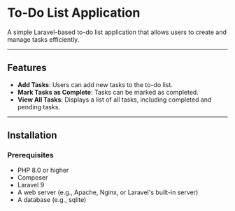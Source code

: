 # To-Do List Application

A simple Laravel-based to-do list application that allows users to create and manage tasks efficiently.

---

## Features

- **Add Tasks**: Users can add new tasks to the to-do list.
- **Mark Tasks as Complete**: Tasks can be marked as completed.
- **View All Tasks**: Displays a list of all tasks, including completed and pending tasks.

---

## Installation

### Prerequisites
- PHP 8.0 or higher
- Composer
- Laravel 9
- A web server (e.g., Apache, Nginx, or Laravel's built-in server)
- A database (e.g., sqlite)


